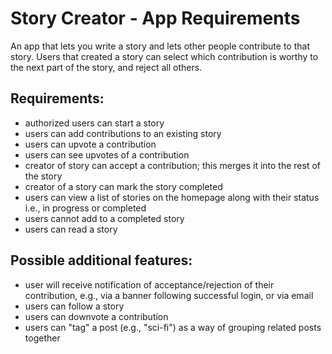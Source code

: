 # Story Creator - App Requirements

An app that lets you write a story and lets other people contribute to that story. Users that created a story can select which contribution is worthy to the next part of the story, and reject all others.

## Requirements:
* authorized users can start a story
* users can add contributions to an existing story
* users can upvote a contribution
* users can see upvotes of a contribution
* creator of story can accept a contribution; this merges it into the rest of the story
* creator of a story can mark the story completed
* users can view a list of stories on the homepage along with their status i.e., in progress or completed
* users cannot add to a completed story
* users can read a story

## Possible additional features:
* user will receive notification of acceptance/rejection of their contribution, e.g., via a banner following successful login, or via email
* users can follow a story
* users can downvote a contribution
* users can "tag" a post (e.g., "sci-fi") as a way of grouping related posts together